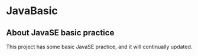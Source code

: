 # JavaBasic

## About JavaSE basic practice
This project has some basic JavaSE practice, and it will continually updated.
